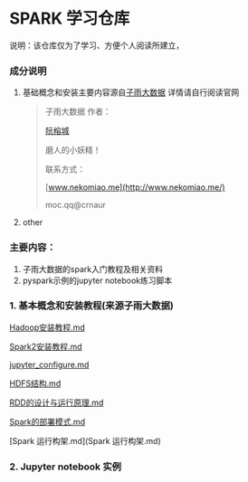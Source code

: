 # SPARK 学习仓库

说明：该仓库仅为了学习、方便个人阅读所建立，

### 成分说明

1. 基础概念和安装主要内容源自[子雨大数据](http://dblab.xmu.edu.cn/blog/1709-2/) 详情请自行阅读官网

   > 子雨大数据 作者：
   >
   > [阮榕城](http://dblab.xmu.edu.cn/blog/author/ruanrongcheng/)
   >
   > 磨人的小妖精！
   >
   > 联系方式：
   >
   > [www.nekomiao.me](http://www.nekomiao.me/)
   >
   > moc.qq@crnaur

2. other



### 主要内容：

1. 子雨大数据的spark入门教程及相关资料
2. pyspark示例的jupyter notebook练习脚本



### 1. 基本概念和安装教程(来源子雨大数据)

[Hadoop安装教程.md](Hadoop安装教程.md)

[Spark2安装教程.md](Spark2安装教程.md)

[jupyter_configure.md](jupyter_configure.md)

[HDFS结构.md](HDFS结构.md)

[RDD的设计与运行原理.md](RDD的设计与运行原理.md)

[Spark的部署模式.md](Spark的部署模式.md)

[Spark 运行构架.md](Spark 运行构架.md)

### 2. Jupyter notebook 实例